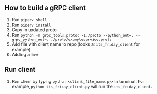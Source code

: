 ## How to build a gRPC client

1. Run `pipenv shell`
2. Run `pipenv install`
3. Copy in updated proto
4. Run `python -m grpc_tools.protoc -I./proto --python_out=. --grpc_python_out=. ./proto/exampleservice.proto`
5. Add file with client name to repo (looks at `its_friday_client` for example)
6. Adding a line
## Run client

1. Run client by typing `python <client_file_name.py>` in terminal. For example, `python its_friday_client.py` will run the `its_friday_client`.

